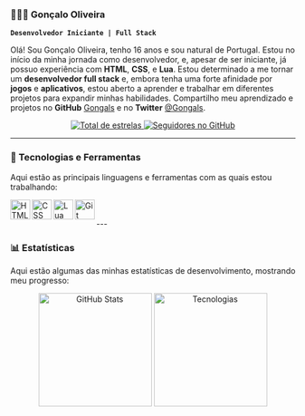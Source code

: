 ### 👨🏻‍💻 Gonçalo Oliveira

**`Desenvolvedor Iniciante | Full Stack`**

Olá! Sou Gonçalo Oliveira, tenho 16 anos e sou natural de Portugal. Estou no início da minha jornada como desenvolvedor, e, apesar de ser iniciante, já possuo experiência com **HTML**, **CSS**, e **Lua**. Estou determinado a me tornar um **desenvolvedor full stack** e, embora tenha uma forte afinidade por **jogos** e **aplicativos**, estou aberto a aprender e trabalhar em diferentes projetos para expandir minhas habilidades. Compartilho meu aprendizado e projetos no **GitHub** [Gongals](https://github.com/Gongals) e no **Twitter** [@Gongals](https://twitter.com/Gongals).

<p align="center">
    <a href="https://github.com/Gongals?tab=repositories&sort=stargazers">
        <img 
            alt="Total de estrelas"
            title="Total de estrelas no GitHub"
            src="https://custom-icon-badges.demolab.com/github/stars/Gongals?color=55960c&style=for-the-badge&labelColor=488207&logo=star&label=estrelas"
        />
    </a>
    <a href="https://github.com/Gongals?tab=followers">
        <img 
            alt="Seguidores no GitHub"
            title="Me siga no GitHub"
            src="https://custom-icon-badges.demolab.com/github/followers/Gongals?color=236ad3&labelColor=1155ba&style=for-the-badge&logo=github&label=Seguidores&logoColor=white"
        />
    </a>
</p>

---

### 🤖 Tecnologias e Ferramentas

Aqui estão as principais linguagens e ferramentas com as quais estou trabalhando:

<p align="left">
    <img align="left" alt="HTML" title="HTML" width="35px" src="https://cdn.jsdelivr.net/gh/devicons/devicon@latest/icons/html5/html5-original.svg" />
    <img align="left" alt="CSS" title="CSS" width="35px" src="https://cdn.jsdelivr.net/gh/devicons/devicon@latest/icons/css3/css3-original.svg" />
    <img align="left" alt="Lua" title="Lua" width="35px" src="https://cdn.jsdelivr.net/gh/devicons/devicon@latest/icons/lua/lua-original.svg" />
    <img align="left" alt="Git" title="Git" width="35px" src="https://cdn.jsdelivr.net/gh/devicons/devicon@latest/icons/git/git-original.svg" />
</p>

<br/>
<br/>
---

### 📊 Estatísticas

Aqui estão algumas das minhas estatísticas de desenvolvimento, mostrando meu progresso:

<p align="center">
  <img 
    align="center" 
    alt="GitHub Stats" 
    height="200" 
    src="https://github-readme-stats.vercel.app/api?username=Gongals&show_icons=true&theme=tokyonight&include_all_commits=true&locale=pt-br" 
  />
  <img 
    align="center" 
    alt="Tecnologias" 
    height="200" 
    src="https://github-readme-stats.vercel.app/api/top-langs/?username=Gongals&theme=tokyonight&layout=compact&custom_title=Tecnologias&langs_count=9" 
  />
</p>
